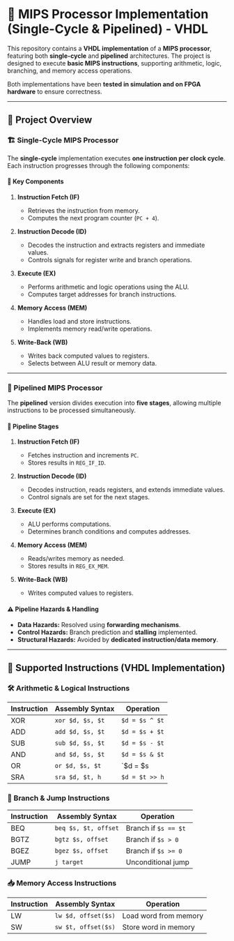 # 🚀 MIPS Processor Implementation (Single-Cycle & Pipelined) - VHDL

This repository contains a **VHDL implementation** of a **MIPS processor**, featuring both **single-cycle** and **pipelined** architectures. The project is designed to execute **basic MIPS instructions**, supporting arithmetic, logic, branching, and memory access operations.

Both implementations have been **tested in simulation and on FPGA hardware** to ensure correctness.

---

## 📜 Project Overview

### 🏗️ Single-Cycle MIPS Processor
The **single-cycle** implementation executes **one instruction per clock cycle**. Each instruction progresses through the following components:

#### 🔹 **Key Components**
1. **Instruction Fetch (IF)**
   - Retrieves the instruction from memory.
   - Computes the next program counter (`PC + 4`).
   
2. **Instruction Decode (ID)**
   - Decodes the instruction and extracts registers and immediate values.
   - Controls signals for register write and branch operations.

3. **Execute (EX)**
   - Performs arithmetic and logic operations using the ALU.
   - Computes target addresses for branch instructions.

4. **Memory Access (MEM)**
   - Handles load and store instructions.
   - Implements memory read/write operations.

5. **Write-Back (WB)**
   - Writes back computed values to registers.
   - Selects between ALU result or memory data.

---

### 🚀 Pipelined MIPS Processor
The **pipelined** version divides execution into **five stages**, allowing multiple instructions to be processed simultaneously.

#### 🔹 **Pipeline Stages**
1. **Instruction Fetch (IF)**
   - Fetches instruction and increments `PC`.
   - Stores results in `REG_IF_ID`.

2. **Instruction Decode (ID)**
   - Decodes instruction, reads registers, and extends immediate values.
   - Control signals are set for the next stages.

3. **Execute (EX)**
   - ALU performs computations.
   - Determines branch conditions and computes addresses.

4. **Memory Access (MEM)**
   - Reads/writes memory as needed.
   - Stores results in `REG_EX_MEM`.

5. **Write-Back (WB)**
   - Writes computed values to registers.

#### ⚠️ **Pipeline Hazards & Handling**
- **Data Hazards:** Resolved using **forwarding mechanisms**.
- **Control Hazards:** Branch prediction and **stalling** implemented.
- **Structural Hazards:** Avoided by **dedicated instruction/data memory**.

---

## 📌 Supported Instructions (VHDL Implementation)
### 🛠️ Arithmetic & Logical Instructions
| Instruction | Assembly Syntax | Operation |
|-------------|----------------|-----------|
| XOR  | `xor $d, $s, $t` | `$d = $s ^ $t` |
| ADD  | `add $d, $s, $t` | `$d = $s + $t` |
| SUB  | `sub $d, $s, $t` | `$d = $s - $t` |
| AND  | `and $d, $s, $t` | `$d = $s & $t` |
| OR   | `or $d, $s, $t` | `$d = $s | $t` |
| SRA  | `sra $d, $t, h` | `$d = $t >> h` |

### 🔀 Branch & Jump Instructions
| Instruction | Assembly Syntax | Operation |
|-------------|----------------|-----------|
| BEQ  | `beq $s, $t, offset` | Branch if `$s == $t` |
| BGTZ | `bgtz $s, offset` | Branch if `$s > 0` |
| BGEZ | `bgez $s, offset` | Branch if `$s >= 0` |
| JUMP | `j target` | Unconditional jump |

### 📥 Memory Access Instructions
| Instruction | Assembly Syntax | Operation |
|-------------|----------------|-----------|
| LW  | `lw $d, offset($s)` | Load word from memory |
| SW  | `sw $t, offset($s)` | Store word in memory |
